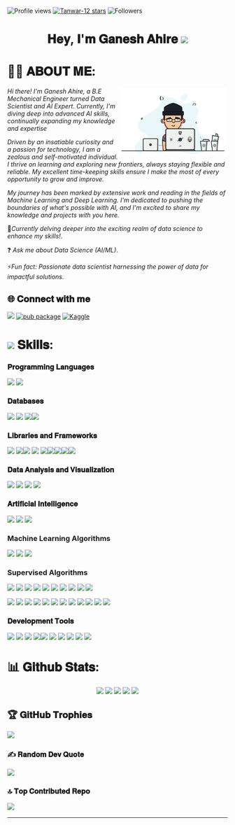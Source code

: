 ![Profile views](https://komarev.com/ghpvc/?username=GaneshAhire30&style=for-the-badge&color=013243 )
[![Tanwar-12 stars](https://img.shields.io/github/stars/GaneshAhire30?color=DAF7A6&style=for-the-badge&logo=https://github.com/GaneshAhire30/repo/raw/main/path/to/your/image.png)](https://github.com/GaneshAhire30?tab=repositories&sort=stargazers)
![Followers](https://img.shields.io/github/followers/GaneshAhire30?style=for-the-badge&color=013243)





<h1 align="center"> 𝐇𝐞𝐲, 𝐈'𝐦 𝐆𝐚𝐧𝐞𝐬𝐡 𝐀𝐡𝐢𝐫𝐞  <img src="https://media.giphy.com/media/hvRJCLFzcasrR4ia7z/giphy.gif" width="25px"></h1>

# 🙋‍♂️ 𝐀𝐁𝐎𝐔𝐓 𝐌𝐄:

<img align="right" alt="coding" width="250" src="https://github.com/GaneshAhire30/GaneshAhire30/blob/main/GH.gif">

*Hi there! I'm Ganesh Ahire, a B.E Mechanical Engineer turned Data Scientist and AI Expert. Currently, I'm diving deep into advanced AI skills, continually expanding my knowledge and expertise*

*Driven by an insatiable curiosity and a passion for technology, I am a zealous and self-motivated individual. I thrive on learning and exploring new frontiers, always staying flexible and reliable. My excellent time-keeping skills ensure I make the most of every opportunity to grow and improve.*

*My journey has been marked by extensive work and reading in the fields of Machine Learning and Deep Learning. I'm dedicated to pushing the boundaries of what's possible with AI, and I'm excited to share my knowledge and projects with you here.*

📝*Currently delving deeper into the exciting realm of data science to enhance my skills!*.

❓ *Ask me about Data Science (AI/ML)*.

⚡*Fun fact: Passionate data scientist harnessing the power of data for impactful solutions.*

## 🌐  𝐂𝐨𝐧𝐧𝐞𝐜𝐭 𝐰𝐢𝐭𝐡 𝐦𝐞


[![](https://img.shields.io/badge/Gmail-0077B5?style=for-the-badge&logo=gmail&logoColor=white)](mailto:ganeshahire783@gmail.com)
 [![pub package](https://img.shields.io/badge/LinkedIn-2F4F4F?style=for-the-badge&logo=linkedin&logoColor=white)](https://linkedin.com/in/https://www.linkedin.com/in/ganesh-ahire-8a9a31233)
 [![Kaggle](https://img.shields.io/badge/Kaggle-0077B5?style=for-the-badge&logo=kaggle&logoColor=white)](https://www.kaggle.com/ganeshahire0)


# <img src='https://user-images.githubusercontent.com/74038190/206662607-d9e7591e-bbf9-42f9-9386-29efc927bc16.gif' width="40">  𝐒𝐤𝐢𝐥𝐥𝐬: 

### 𝐏𝐫𝐨𝐠𝐫𝐚𝐦𝐦𝐢𝐧𝐠 𝐋𝐚𝐧𝐠𝐮𝐚𝐠𝐞𝐬
 <img src="https://img.shields.io/badge/Python-323330?style=for-the-badge&logo=Python&logoColor=white"/>  <img src="https://img.shields.io/badge/C%2B%2B-00599C?style=for-the-badge&logo=c%2B%2B&logoColor=white"/>

### 𝐃𝐚𝐭𝐚𝐛𝐚𝐬𝐞𝐬
 <img src="https://img.shields.io/badge/MySQL-005C84?style=for-the-badge&logo=mysql&logoColor=white"/> <img src="https://img.shields.io/badge/PostgreSQL-20232A?style=for-the-badge&logo=postgresql&logoColor=white"/> <img src="https://img.shields.io/badge/SQLite-07405E?style=for-the-badge&logo=sqlite&logoColor=white"/><img src="https://img.shields.io/badge/MongoDB-20232A?style=for-the-badge&logo=MongoDB&logoColor=white"/>

### 𝐋𝐢𝐛𝐫𝐚𝐫𝐢𝐞𝐬 𝐚𝐧𝐝 𝐅𝐫𝐚𝐦𝐞𝐰𝐨𝐫𝐤𝐬

<img src="https://img.shields.io/badge/Pandas-20232A?style=for-the-badge&logo=Pandas&logoColor=61DAFB"/> <img src="https://img.shields.io/badge/Numpy-0077B5?style=for-the-badge&logo=Numpy&logoColor=white"/><img src="https://img.shields.io/badge/Matplotlib-20232A?style=for-the-badge&logo=Pandas&logoColor=61DAFB"/>  <img src="https://img.shields.io/badge/Scikit-learn-0077B5?style=for-the-badge&logo=Scikit-learn&logoColor=white"/> <img src="https://img.shields.io/badge/Keras-20232A?style=for-the-badge&logo=Keras&logoColor=white"/><img src="https://img.shields.io/badge/Seaborn-0077B5?style=for-the-badge&logo=Seaborn&logoColor=61DAFB"/><img src="https://img.shields.io/badge/Regex-20232A?style=for-the-badge&logo=Regex&logoColor=white"/><img src="https://img.shields.io/badge/Tensorflow-0769AD?style=for-the-badge&logo=Tensorflow&logoColor=white"/><img src="https://img.shields.io/badge/Opencv-20232A?style=for-the-badge&logo=Opencv&logoColor=white"/>

### 𝐃𝐚𝐭𝐚 𝐀𝐧𝐚𝐥𝐲𝐬𝐢𝐬 𝐚𝐧𝐝 𝐕𝐢𝐬𝐮𝐚𝐥𝐢𝐳𝐚𝐭𝐢𝐨𝐧
<img src="https://img.shields.io/badge/Statistics-0077B5?style=for-the-badge&logo=Statistics&logoColor=white"/> <img src="https://img.shields.io/badge/Data Wranling-20232A?style=for-the-badge&logo=Data Wranling&logoColor=white" /> <img src="https://img.shields.io/badge/EDA-0077B5?style=for-the-badge&logo=EDA&logoColor=white"/>  <img src="https://img.shields.io/badge/Tableau-20232A?style=for-the-badge&logo=Tableau&logoColor=white" />

###  𝐀𝐫𝐭𝐢𝐟𝐢𝐜𝐢𝐚𝐥 𝐈𝐧𝐭𝐞𝐥𝐥𝐢𝐠𝐞𝐧𝐜𝐞
<img src="https://img.shields.io/badge/Machine Learning-0077B5?style=for-the-badge&logo=Machine Learning&logoColor=white"/> <img src="https://img.shields.io/badge/Deep learning-20232A?style=for-the-badge&logo=Deep learning&logoColor=white" /> <img src="https://img.shields.io/badge/CNN-0077B5?style=for-the-badge&logo=CNN&logoColor=white"/>

###  Machine Learning Algorithms
<img src="https://img.shields.io/badge/SUERVISED LEARNING-20232A?style=for-the-badge&logo=SUERVISED LEARNING%20XD&logoColor=#FF61F6"/> <img src="https://img.shields.io/badge/UNSUERVISED LEARNING-0056D2?style=for-the-badge&logo=UNSUERVISED LEARNING%20illustrator&logoColor=white"/> <img src="https://img.shields.io/badge/REINFORCEMENT LEARNING-20232A?style=for-the-badge&logo=/REINFORCEMENT LEARNING&logoColor=white"/>

###  Supervised Algorithms
 <img src="https://img.shields.io/badge/LINEAR REGRESSION-0078D4?style=for-the-badge&logo=LINEAR REGRESSION%20studio%20code&logoColor=white" /> <img src="https://img.shields.io/badge/LOGISTIC REGRESSION-20232A?style=for-the-badge&logo=LOGISTIC REGRESSION&logoColor=white" /> <img src="https://img.shields.io/badge/Statistics-0078D4?style=for-the-badge&logo=visual%20studio%20code&logoColor=white" /> <img src="https://img.shields.io/badge/Data Wranling-20232A?style=for-the-badge&logo=Data Wranling&logoColor=white" />  <img src="https://img.shields.io/badge/Statistics-0078D4?style=for-the-badge&logo=visual%20studio%20code&logoColor=white" /> <img src="https://img.shields.io/badge/Data Wranling-20232A?style=for-the-badge&logo=Data Wranling&logoColor=white" />  <img src="https://img.shields.io/badge/Statistics-0078D4?style=for-the-badge&logo=visual%20studio%20code&logoColor=white" /> <img src="https://img.shields.io/badge/Data Wranling-20232A?style=for-the-badge&logo=Data Wranling&logoColor=white" />  <img src="https://img.shields.io/badge/Statistics-0078D4?style=for-the-badge&logo=visual%20studio%20code&logoColor=white" /> <img src="https://img.shields.io/badge/Data Wranling-20232A?style=for-the-badge&logo=Data Wranling&logoColor=white" />

<img src="https://img.shields.io/badge/LINEAR REGRESSION-20232A?style=for-the-badge&logo=LINEAR REGRESSION%20XD&logoColor=#FF61F6"/> <img src="https://img.shields.io/badge/LOGISTIC REGRESSION-0056D2?style=for-the-badge&logo=LOGISTIC REGRESSION%20illustrator&logoColor=white"/> <img src="https://img.shields.io/badge/KNN-20232A?style=for-the-badge&logo=KNN&logoColor=white"/> <img src="https://img.shields.io/badge/KNN-20232A?style=for-the-badge&logo=KNN&logoColor=white"/> <img src="https://img.shields.io/badge/KNN-20232A?style=for-the-badge&logo=KNN&logoColor=white"/> <img src="https://img.shields.io/badge/SVM-20232A?style=for-the-badge&logo=SVM&logoColor=white"/> <img src="https://img.shields.io/badge/DECISION TREE-20232A?style=for-the-badge&logo=DECISION TREE&logoColor=white"/> <img src="https://img.shields.io/badge/RANDOM FOREST-20232A?style=for-the-badge&logo=RANDOM FOREST&logoColor=white"/> <img src="https://img.shields.io/badge/XGBOOST-20232A?style=for-the-badge&logo=XGBOOST&logoColor=white"/> <img src="https://img.shields.io/badge/GRADIENT BOOSTING-20232A?style=for-the-badge&logo=GRADIENT BOOSTING&logoColor=white"/> <img src="https://img.shields.io/badge/BAGGING-20232A?style=for-the-badge&logo=BAGGING&logoColor=white"/> <img src="https://img.shields.io/badge/TIME SERIES FORECASTING-20232A?style=for-the-badge&logo=TIME SERIES FORECASTING&logoColor=white"/>

###  𝐃𝐞𝐯𝐞𝐥𝐨𝐩𝐦𝐞𝐧𝐭 𝐓𝐨𝐨𝐥𝐬
 <a href="https://github.com/Tanwar-12"><img src="https://img.shields.io/badge/GitHub-20232A?style=for-the-badge&logo=github&logoColor=white"/></a> <img src="https://img.shields.io/badge/GIT-005C84?style=for-the-badge&logo=git&logoColor=white"/> <img src="https://img.shields.io/badge/Notepad++-20232A?style=for-the-badge&logo=Notepad++&logoColor=white"/> </a> <img src="https://img.shields.io/badge/SUBLIME TEXT-005C84?style=for-the-badge&logo=sublimetext&logoColor=white"/><img src="https://img.shields.io/badge/VSCode-0078D4?style=for-the-badge&logo=visual%20studio%20code&logoColor=white" /> <img src="https://img.shields.io/badge/Jupyter Notebook-20232A?style=for-the-badge&logo=Jupyter Notebook&logoColor=white" /> <img src="https://img.shields.io/badge/Colab-0078D4?style=for-the-badge&logo=Colab&logoColor=white" />  <img src="https://img.shields.io/badge/Google_chrome-20232A?style=for-the-badge&logo=Google-chrome&logoColor=white" /> <img src="https://img.shields.io/badge/Pycharm-0078D4?style=for-the-badge&logo=visual%20studio%20code&logoColor=white" />  <img src="https://img.shields.io/badge/Replit-20232A?style=for-the-badge&logo=Replit&logoColor=white" /> 

# 📊 𝐆𝐢𝐭𝐡𝐮𝐛 𝐒𝐭𝐚𝐭𝐬:
 <div align="center">
<img height="180em" src="https://github-profile-summary-cards.vercel.app/api/cards/profile-details?username=GaneshAhire30&theme=github_dark" />
<img height="180em" src="https://github-profile-summary-cards.vercel.app/api/cards/repos-per-language?username=GaneshAhire30&theme=github_dark"  />
<img height="180em" src="https://github-profile-summary-cards.vercel.app/api/cards/most-commit-language?username=GaneshAhire30&theme=github_dark"  />
<img height="180em" src="https://github-profile-summary-cards.vercel.app/api/cards/stats?username=GaneshAhire30&theme=github_dark"/>
<img height="180em" src="https://github-profile-summary-cards.vercel.app/api/cards/productive-time?username=GaneshAhire30&theme=github_dark" />
</div>




## 🏆 𝐆𝐢𝐭𝐇𝐮𝐛 𝐓𝐫𝐨𝐩𝐡𝐢𝐞𝐬
![](https://github-profile-trophy.vercel.app/?username=PawarMukesh&theme=juicyfresh&no-frame=true&no-bg=false&margin-w=4)


### ✍️ 𝐑𝐚𝐧𝐝𝐨𝐦 𝐃𝐞𝐯 𝐐𝐮𝐨𝐭𝐞
![](https://quotes-github-readme.vercel.app/api?type=horizontal&theme=github_dark)

### 🔝 𝐓𝐨𝐩 𝐂𝐨𝐧𝐭𝐫𝐢𝐛𝐮𝐭𝐞𝐝 𝐑𝐞𝐩𝐨
![](https://github-contributor-stats.vercel.app/api?username=GaneshAhire30&limit=5&theme=gruvbox&combine_all_yearly_contributions=true)

---
